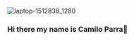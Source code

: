 ![laptop-1512838_1280](https://user-images.githubusercontent.com/19290557/87206370-edb85e80-c2df-11ea-9d48-dcb98f17c82f.png)

### Hi there my name is Camilo Parra👋

<!--
**caparra92/caparra92** is a ✨ _special_ ✨ repository because its `README.md` (this file) appears on your GitHub profile.

Here are some ideas to get you started:

- 🔭 I’m currently working on ...
- 🌱 I’m currently learning ...
- 👯 I’m looking to collaborate on ...
- 🤔 I’m looking for help with ...
- 💬 Ask me about ...
- 📫 How to reach me: ...
- 😄 Pronouns: ...
- ⚡ Fun fact: ...
-->
